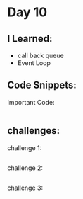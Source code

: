 # Day 10


## I Learned: 

- call back queue
- Event Loop
  

## Code Snippets:

Important Code: 
```JS

```

## challenges:

challenge 1:

```JS

```


challenge 2:

```JS

```


challenge 3:

```JS

```
